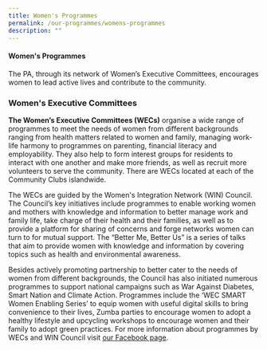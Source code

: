 ```yaml
---
title: Women's Programmes
permalink: /our-programmes/womens-programmes
description: ""
---
```

#### Women's Programmes

The PA, through its network of Women’s Executive Committees, encourages women to lead active lives and contribute to the community.

### Women's Executive Committees

**The Women’s Executive Committees (WECs)** organise a wide range of programmes to meet the needs of women from different backgrounds ranging from health matters related to women and family, managing work-life harmony to programmes on parenting, financial literacy and employability. They also help to form interest groups for residents to interact with one another and make more friends, as well as recruit more volunteers to serve the community. There are WECs located at each of the Community Clubs islandwide.

The WECs are guided by the Women's Integration Network (WIN) Council. The Council’s key initiatives include programmes to enable working women and mothers with knowledge and information to better manage work and family life, take charge of their health and their families, as well as to provide a platform for sharing of concerns and forge networks women can turn to for mutual support. The “Better Me, Better Us” is a series of talks that aim to provide women with knowledge and information by covering topics such as health and environmental awareness.



Besides actively promoting partnership to better cater to the needs of women from different backgrounds, the Council has also initiated numerous programmes to support national campaigns such as War Against Diabetes, Smart Nation and Climate Action. Programmes include the ‘WEC SMART Women Enabling Series’ to equip women with useful digital skills to bring convenience to their lives, Zumba parties to encourage women to adopt a healthy lifestyle and upcycling workshops to encourage women and their family to adopt green practices. For more information about programmes by WECs and WIN Council visit [our Facebook page](https://www.facebook.com/PAWIN.sg/).